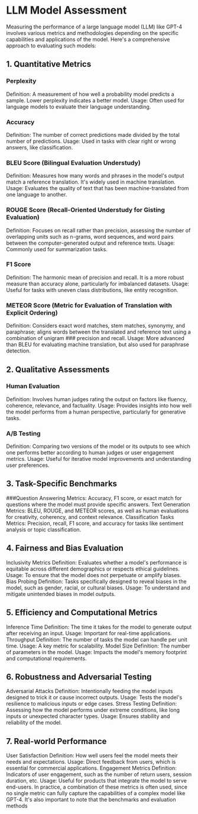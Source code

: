# LLM Model Assessment

Measuring the performance of a large language model (LLM) like GPT-4 involves various metrics and methodologies depending on the specific capabilities and applications of the model. Here's a comprehensive approach to evaluating such models:

## 1. Quantitative Metrics
### Perplexity
Definition: A measurement of how well a probability model predicts a sample. Lower perplexity indicates a better model.
Usage: Often used for language models to evaluate their language understanding.
### Accuracy
Definition: The number of correct predictions made divided by the total number of predictions.
Usage: Used in tasks with clear right or wrong answers, like classification.
### BLEU Score (Bilingual Evaluation Understudy)
Definition: Measures how many words and phrases in the model's output match a reference translation. It's widely used in machine translation.
Usage: Evaluates the quality of text that has been machine-translated from one language to another.
### ROUGE Score (Recall-Oriented Understudy for Gisting Evaluation)
Definition: Focuses on recall rather than precision, assessing the number of overlapping units such as n-grams, word sequences, and word pairs between the computer-generated output and reference texts.
Usage: Commonly used for summarization tasks.
### F1 Score
Definition: The harmonic mean of precision and recall. It is a more robust measure than accuracy alone, particularly for imbalanced datasets.
Usage: Useful for tasks with uneven class distributions, like entity recognition.
### METEOR Score (Metric for Evaluation of Translation with Explicit Ordering)
Definition: Considers exact word matches, stem matches, synonymy, and paraphrase; aligns words between the translated and reference text using a combination of unigram ### precision and recall.
Usage: More advanced than BLEU for evaluating machine translation, but also used for paraphrase detection.
<br>
## 2. Qualitative Assessments
### Human Evaluation
Definition: Involves human judges rating the output on factors like fluency, coherence, relevance, and factuality.
Usage: Provides insights into how well the model performs from a human perspective, particularly for generative tasks.
### A/B Testing
Definition: Comparing two versions of the model or its outputs to see which one performs better according to human judges or user engagement metrics.
Usage: Useful for iterative model improvements and understanding user preferences.
<br>
## 3. Task-Specific Benchmarks
###Question Answering
Metrics: Accuracy, F1 score, or exact match for questions where the model must provide specific answers.
Text Generation
Metrics: BLEU, ROUGE, and METEOR scores, as well as human evaluations for creativity, coherency, and context relevance.
Classification Tasks
Metrics: Precision, recall, F1 score, and accuracy for tasks like sentiment analysis or topic classification.
## 4. Fairness and Bias Evaluation
Inclusivity Metrics
Definition: Evaluates whether a model's performance is equitable across different demographics or respects ethical guidelines.
Usage: To ensure that the model does not perpetuate or amplify biases.
Bias Probing
Definition: Tasks specifically designed to reveal biases in the model, such as gender, racial, or cultural biases.
Usage: To understand and mitigate unintended biases in model outputs.
## 5. Efficiency and Computational Metrics
Inference Time
Definition: The time it takes for the model to generate output after receiving an input.
Usage: Important for real-time applications.
Throughput
Definition: The number of tasks the model can handle per unit time.
Usage: A key metric for scalability.
Model Size
Definition: The number of parameters in the model.
Usage: Impacts the model's memory footprint and computational requirements.
## 6. Robustness and Adversarial Testing
Adversarial Attacks
Definition: Intentionally feeding the model inputs designed to trick it or cause incorrect outputs.
Usage: Tests the model's resilience to malicious inputs or edge cases.
Stress Testing
Definition: Assessing how the model performs under extreme conditions, like long inputs or unexpected character types.
Usage: Ensures stability and reliability of the model.
## 7. Real-world Performance
User Satisfaction
Definition: How well users feel the model meets their needs and expectations.
Usage: Direct feedback from users, which is essential for commercial applications.
Engagement Metrics
Definition: Indicators of user engagement, such as the number of return users, session duration, etc.
Usage: Useful for products that integrate the model to serve end-users.
In practice, a combination of these metrics is often used, since no single metric can fully capture the capabilities of a complex model like GPT-4. It's also important to note that the benchmarks and evaluation methods
